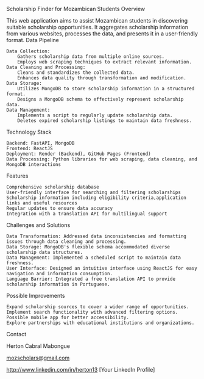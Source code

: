 Scholarship Finder for Mozambican Students
Overview

This web application aims to assist Mozambican students in discovering suitable scholarship opportunities. It aggregates scholarship information from various websites, processes the data, and presents it in a user-friendly format.
Data Pipeline

    Data Collection:
        Gathers scholarship data from multiple online sources.
        Employs web scraping techniques to extract relevant information.
    Data Cleaning and Processing:
        Cleans and standardizes the collected data.
        Enhances data quality through transformation and modification.
    Data Storage:
        Utilizes MongoDB to store scholarship information in a structured format.
        Designs a MongoDB schema to effectively represent scholarship data.
    Data Management:
        Implements a script to regularly update scholarship data.
        Deletes expired scholarship listings to maintain data freshness.

Technology Stack

    Backend: FastAPI, MongoDB
    Frontend: ReactJS
    Deployment: Render (Backend), GitHub Pages (Frontend)
    Data Processing: Python libraries for web scraping, data cleaning, and MongoDB interactions

Features

    Comprehensive scholarship database
    User-friendly interface for searching and filtering scholarships
    Scholarship information including eligibility criteria,application links and useful resources
    Regular updates to ensure data accuracy
    Integration with a translation API for multilingual support

Challenges and Solutions

    Data Transformation: Addressed data inconsistencies and formatting issues through data cleaning and processing.
    Data Storage: MongoDB's flexible schema accommodated diverse scholarship data structures.
    Data Management: Implemented a scheduled script to maintain data freshness.
    User Interface: Designed an intuitive interface using ReactJS for easy navigation and information consumption.
    Language Barrier: Integrated a free translation API to provide scholarship information in Portuguese.

Possible Improvements

    Expand scholarship sources to cover a wider range of opportunities.
    Implement search functionality with advanced filtering options.
    Possible mobile app for better accessibility.
    Explore partnerships with educational institutions and organizations.

Contact

Herton Cabral Mabongue



mozscholars@gmail.com


http://www.linkedin.com/in/herton13
[Your LinkedIn Profile]
